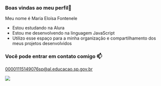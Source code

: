 ### Boas vindas ao meu perfil💙

Meu nome é Maria Eloísa Fontenele

- Estou estudando na Alura
- Estou me desenvolvendo na linguagem JavaScript
- Utilizo esse espaço para a minha organização e compartilhamento dos meus projetos desenvolvidos

### Você pode entrar em contato comigo 📫

00001115149076sp@al.educacao.sp.gov.br

![](https://media1.tenor.com/m/Pd0Kna5m45cAAAAC/skeleton-burning.gif)
